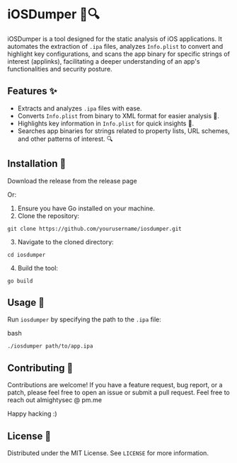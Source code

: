 # iOSDumper 📱🔍

iOSDumper is a tool designed for the static analysis of iOS applications. It automates the extraction of `.ipa` files, analyzes `Info.plist` to convert and highlight key configurations, and scans the app binary for specific strings of interest (applinks), facilitating a deeper understanding of an app's functionalities and security posture.

## Features ✨

- Extracts and analyzes `.ipa` files with ease.
- Converts `Info.plist` from binary to XML format for easier analysis 📑.
- Highlights key information in `Info.plist` for quick insights 🔑.
- Searches app binaries for strings related to property lists, URL schemes, and other patterns of interest. 🔍

## Installation 🚀

Download the release from the release page

Or:

1. Ensure you have Go installed on your machine.
2. Clone the repository:
```
git clone https://github.com/yourusername/iosdumper.git
```
3. Navigate to the cloned directory:
```
cd iosdumper
```
4. Build the tool:
```
go build
```

## Usage 📖

Run `iosdumper` by specifying the path to the `.ipa` file:

bash
```
./iosdumper path/to/app.ipa
```

## Contributing 🤝

Contributions are welcome! If you have a feature request, bug report, or a patch, please feel free to open an issue or submit a pull request. Feel free to reach out almightysec @ pm.me

Happy hacking :)

## License 📄

Distributed under the MIT License. See `LICENSE` for more information.
